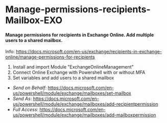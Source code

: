 # Manage-permissions-recipients-Mailbox-EXO

#### Manage permissions for recipients in Exchange Online. Add multiple users to a shared mailbox.

Info: https://docs.microsoft.com/en-us/exchange/recipients-in-exchange-online/manage-permissions-for-recipients

1. Install and import Module "ExchangeOnlineManagement"
2. Connect Online Exchange with Powershell with or without MFA
3. Set variables and add users to a shared mailbox

- *Send on Behalf*: https://docs.microsoft.com/en-us/powershell/module/exchange/mailboxes/set-mailbox
- *Send As*: https://docs.microsoft.com/en-us/powershell/module/exchange/mailboxes/add-recipientpermission
- *Full Access*: https://docs.microsoft.com/en-us/powershell/module/exchange/mailboxes/add-mailboxpermission